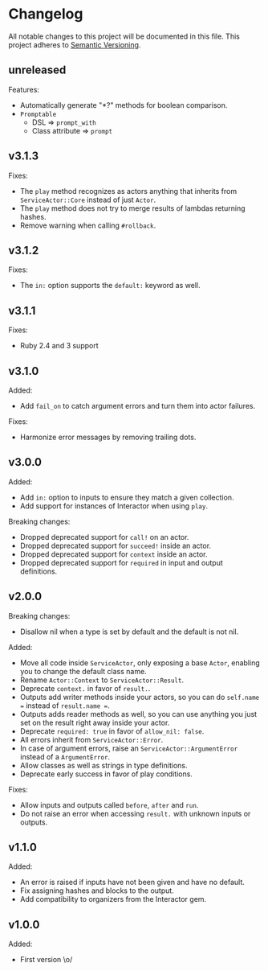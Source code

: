 # Changelog

All notable changes to this project will be documented in this file. This
project adheres to [Semantic Versioning](https://semver.org/spec/v2.0.0.html).

## unreleased

Features:
- Automatically generate "*?" methods for boolean comparison.
- `Promptable`
  - DSL => `prompt_with`
  - Class attribute => `prompt`

## v3.1.3

Fixes:
- The `play` method recognizes as actors anything that inherits from
  `ServiceActor::Core` instead of just `Actor`.
- The `play` method does not try to merge results of lambdas returning hashes.
- Remove warning when calling `#rollback`.

## v3.1.2

Fixes:
- The `in:` option supports the `default:` keyword as well.

## v3.1.1

Fixes:
- Ruby 2.4 and 3 support

## v3.1.0

Added:
- Add `fail_on` to catch argument errors and turn them into actor failures.

Fixes:
- Harmonize error messages by removing trailing dots.

## v3.0.0

Added:
- Add `in:` option to inputs to ensure they match a given collection.
- Add support for instances of Interactor when using `play`.

Breaking changes:
- Dropped deprecated support for `call!` on an actor.
- Dropped deprecated support for `succeed!` inside an actor.
- Dropped deprecated support for `context` inside an actor.
- Dropped deprecated support for `required` in input and output definitions.

## v2.0.0

Breaking changes:
- Disallow nil when a type is set by default and the default is not nil.

Added:
- Move all code inside `ServiceActor`, only exposing a base `Actor`, enabling
  you to change the default class name.
- Rename `Actor::Context` to `ServiceActor::Result`.
- Deprecate `context.` in favor of `result.`.
- Outputs add writer methods inside your actors, so you can do `self.name =`
  instead of `result.name =`.
- Outputs adds reader methods as well, so you can use anything you just set on
  the result right away inside your actor.
- Deprecate `required: true` in favor of `allow_nil: false`.
- All errors inherit from `ServiceActor::Error`.
- In case of argument errors, raise an `ServiceActor::ArgumentError` instead of
  a `ArgumentError`.
- Allow classes as well as strings in type definitions.
- Deprecate early success in favor of play conditions.

Fixes:
- Allow inputs and outputs called `before`, `after` and `run`.
- Do not raise an error when accessing `result.` with unknown inputs or
  outputs.

## v1.1.0

Added:
- An error is raised if inputs have not been given and have no default.
- Fix assigning hashes and blocks to the output.
- Add compatibility to organizers from the Interactor gem.

## v1.0.0

Added:
- First version \o/
